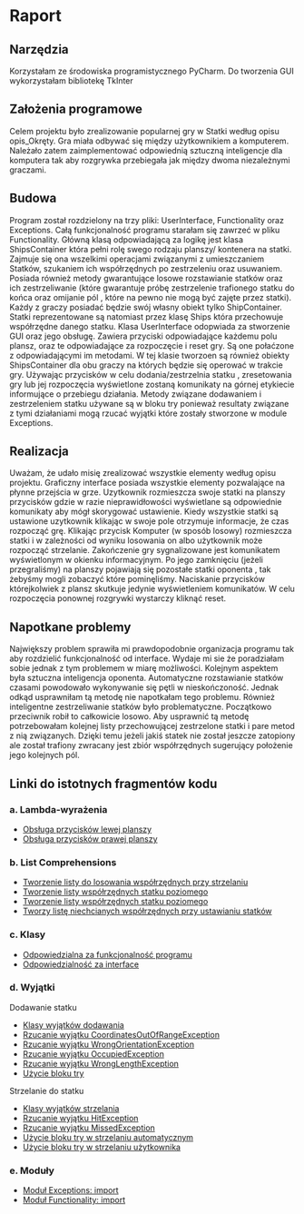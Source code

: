 # Raport
## Narzędzia
Korzystałam ze środowiska programistycznego PyCharm.
Do tworzenia GUI wykorzystałam bibliotekę TkInter
## Założenia programowe
Celem projektu było zrealizowanie popularnej gry w Statki według opisu opis_Okręty.
Gra miała odbywać się między użytkownikiem a komputerem. Należało zatem zaimplementować odpowiednią sztuczną inteligencje dla komputera tak aby rozgrywka przebiegała jak między dwoma niezależnymi graczami.

## Budowa
Program został rozdzielony na trzy pliki: UserInterface, Functionality oraz Exceptions. Całą funkcjonalność programu starałam się zawrzeć w pliku Functionality. Główną klasą odpowiadającą za logikę jest klasa ShipsContainer która pełni rolę swego rodzaju planszy/ kontenera na statki. Zajmuje się ona wszelkimi operacjami związanymi z umieszczaniem Statków, szukaniem ich współrzędnych po zestrzeleniu oraz usuwaniem. Posiada również metody gwarantujące losowe rozstawianie statków oraz ich zestrzeliwanie (które gwarantuje próbę zestrzelenie trafionego statku do końca oraz omijanie pól , które na pewno nie mogą być zajęte przez statki). Każdy z graczy posiadać będzie swój własny obiekt tylko ShipContainer. Statki reprezentowane są natomiast przez klasę Ships która przechowuje współrzędne danego statku.
Klasa UserInterface odopwiada za stworzenie GUI oraz jego obsługę. Zawiera przyciski odpowiadające każdemu polu plansz, oraz te odpowiadające za rozpoczęcie i reset gry. Są one połaćzone z odpowiadającymi im metodami. W tej klasie tworzoen są również obiekty ShipsContainer dla obu graczy na których będzie się operować w trakcie gry. Używając przycisków w celu dodania/zestrzelnia statku , zresetowania gry lub jej rozpoczęcia wyświetlone zostaną komunikaty na górnej etykiecie informujące o przebiegu działania. Metody związane dodawaniem i zestrzeleniem statku używane są w bloku try ponieważ resultaty związane z tymi działaniami mogą rzucać wyjątki które zostały stworzone w module Exceptions.

## Realizacja
Uważam, że udało misię zrealizować wszystkie elementy według opisu projektu. Graficzny interface posiada wszystkie elementy pozwalające na płynne przejścia w grze. Uzytkownik rozmieszcza swoje statki na planszy przycisków gdzie w razie nieprawidłowości wyświetlane są odpowiednie komunikaty aby mógł skorygować ustawienie. Kiedy wszystkie statki są ustawione uzytkownik klikając w swoje pole otrzymuje informacje, że czas rozpocząć grę. Klikając przycisk Komputer (w sposób losowy) rozmieszcza statki i w zależności od wyniku losowania on albo użytkownik może rozpocząć strzelanie. Zakończenie gry sygnalizowane jest komunikatem wyświetlonym w okienku informacyjnym. Po jego zamknięciu (jeżeli przegraliśmy) na planszy pojawiają się pozostałe statki oponenta , tak żebyśmy mogli zobaczyć które pominęliśmy. Naciskanie przycisków którejkolwiek z plansz skutkuje jedynie wyświetleniem komunikatów. W celu rozpoczęcia ponownej rozgrywki wystarczy kliknąć reset. 
## Napotkane problemy
Największy problem sprawiła mi prawdopodobnie organizacja programu tak aby rozdzielić funkcjonalność od interface. Wydaje mi sie że poradziałam sobie jednak z tym problemem w miarę możliwości. Kolejnym aspektem była sztuczna inteligencja oponenta. Automatyczne rozstawianie statków czasami powodowało wykonywanie się pętli w nieskończoność. Jednak odkąd usprawniłam tą metodę nie napotkałam tego problemu. Również inteligentne zestrzeliwanie statków było problematyczne. Początkowo przeciwnik robił to całkowicie losowo. Aby usprawnić tą metodę potrzebowałam kolejnej listy przechowującej zestrzelone statki i pare metod z nią związanych. Dzięki temu jeżeli jakiś statek nie został jeszcze zatopiony ale został trafiony zwracany jest zbiór współrzędnych sugerujący położenie jego kolejnych pól.
## Linki do istotnych fragmentów kodu
### a. Lambda-wyrażenia 
- [Obsługa przycisków lewej planszy](https://github.com/LWitch9/projektJS/blob/536a8674939cfc14843cdd46f0d792640c53b035/Ships/UserInterface.py#L174)
- [Obsługa przycisków prawej planszy](https://github.com/LWitch9/projekt-JS/blob/536a8674939cfc14843cdd46f0d792640c53b035/Ships/UserInterface.py#L299)
### b. List Comprehensions
- [Tworzenie listy do losowania współrzędnych przy strzelaniu](https://github.com/LWitch9/projekt-JS/blob/536a8674939cfc14843cdd46f0d792640c53b035/Ships/UserInterface.py#L542)
- [Tworzenie listy współrzędnych statku poziomego](https://github.com/LWitch9/projekt-JS/blob/536a8674939cfc14843cdd46f0d792640c53b035/Ships/Functionality.py#L52)
- [Tworzenie listy współrzędnych statku poziomego](https://github.com/LWitch9/projekt-JS/blob/536a8674939cfc14843cdd46f0d792640c53b035/Ships/Functionality.py#L56)
- [Tworzy listę niechcianych współrzędnych przy ustawianiu statków](https://github.com/LWitch9/projekt-JS/blob/536a8674939cfc14843cdd46f0d792640c53b035/Ships/Functionality.py#L372)
### c. Klasy
- [Odpowiedzialna za funkcjonalność programu](https://github.com/LWitch9/projekt-JS/blob/536a8674939cfc14843cdd46f0d792640c53b035/Ships/Functionality.py#L117)
- [Odpowiedzialność za interface](https://github.com/LWitch9/projekt-JS/blob/536a8674939cfc14843cdd46f0d792640c53b035/Ships/UserInterface.py#L6)
### d. Wyjątki
Dodawanie statku
- [Klasy wyjątków dodawania](https://github.com/LWitch9/projekt-JS/blob/536a8674939cfc14843cdd46f0d792640c53b035/Ships/Exceptions.py#L1)
- [Rzucanie wyjątku CoordinatesOutOfRangeException](https://github.com/LWitch9/projekt-JS/blob/536a8674939cfc14843cdd46f0d792640c53b035/Ships/Functionality.py#L293)
- [Rzucanie wyjątku WrongOrientationException](https://github.com/LWitch9/projekt-JS/blob/536a8674939cfc14843cdd46f0d792640c53b035/Ships/Functionality.py#L297)
- [Rzucanie wyjątku OccupiedException](https://github.com/LWitch9/projekt-JS/blob/536a8674939cfc14843cdd46f0d792640c53b035/Ships/Functionality.py#L315)
- [Rzucanie wyjątku WrongLengthException](https://github.com/LWitch9/projekt-JS/blob/536a8674939cfc14843cdd46f0d792640c53b035/Ships/Functionality.py#L323)
- [Użycie bloku try](https://github.com/LWitch9/projekt-JS/blob/536a8674939cfc14843cdd46f0d792640c53b035/Ships/UserInterface.py#L455)

Strzelanie do statku
- [Klasy wyjątków strzelania](https://github.com/LWitch9/projekt-JS/blob/536a8674939cfc14843cdd46f0d792640c53b035/Ships/Exceptions.py#L18)
- [Rzucanie wyjątku HitException](https://github.com/LWitch9/projekt-JS/blob/536a8674939cfc14843cdd46f0d792640c53b035/Ships/Functionality.py#L344)
- [Rzucanie wyjątku MissedException](https://github.com/LWitch9/projekt-JS/blob/536a8674939cfc14843cdd46f0d792640c53b035/Ships/Functionality.py#L348)
- [Użycie bloku try w strzelaniu automatycznym](https://github.com/LWitch9/projekt-JS/blob/536a8674939cfc14843cdd46f0d792640c53b035/Ships/UserInterface.py#L549)
- [Użycie bloku try w strzelaniu użytkownika](https://github.com/LWitch9/projekt-JS/blob/536a8674939cfc14843cdd46f0d792640c53b035/Ships/UserInterface.py#L600)

### e. Moduły
- [Moduł Exceptions: import](https://github.com/LWitch9/projekt-JS/blob/536a8674939cfc14843cdd46f0d792640c53b035/Ships/Functionality.py#L3)
- [Moduł Functionality: import](https://github.com/LWitch9/projekt-JS/blob/536a8674939cfc14843cdd46f0d792640c53b035/Ships/UserInterface.py#L1)
